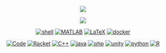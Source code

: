 <p align="center">
  <img src ="https://github-readme-stats.vercel.app/api/top-langs/?username=buraksahin&layout=compact&hide_border=true&theme=aura_dark&langs_count=12">
  <br>
</p>
<p align="center">
  <img src ="https://github-readme-stats.vercel.app/api?username=buraksahin&theme=aura_dark&show_icons=true">
  <br>
  </p>
<p align="center">
    <a href="https://github.com/buraksahin?tab=repositories&language=shell" target="_blank"><img alt="shell" src="https://img.shields.io/badge/-shell-5391FE?style=flat-square&logo=PowerShell&logoColor=white"></a>
    <a href="https://github.com/buraksahin?tab=repositories&language=matlab" target="_blank"><img alt="MATLAB" src="https://img.shields.io/badge/-MATLAB-0076A8?style=flat-square&logo=Mathworks&logoColor=white"></a>
    <a href="https://github.com/buraksahin?tab=repositories&language=TeX" target="_blank"><img alt="LaTeX" src="https://img.shields.io/badge/-LaTeX-008080?style=flat-square&logo=LaTeX&logoColor=white"></a>
        <a href="https://github.com/buraksahin?tab=repositories&language=docker" target="_blank"><img alt="docker" src="https://img.shields.io/badge/-docker-0066FF?style=flat-square&logo=docker&logoColor=white"></a>
</p>
<p align="center">
      <a href="https://github.com/buraksahin?tab=repositories" target="_blank"><img alt="Code" src="https://img.shields.io/badge/-code-000000?style=flat-square&logo=Plex&logoColor=white"></a>
      <a href="https://github.com/buraksahin?tab=repositories&language=Racket" target="_blank"><img alt="Racket" src="https://img.shields.io/badge/-Racket-0066FF?style=flat-square&logo=racket&logoColor=white"></a>
      <a href="https://github.com/buraksahin?tab=repositories&language=c%2B%2B" target="_blank"><img alt="C++" src="https://img.shields.io/badge/-C%2B%2B-00599C?style=flat-square&logo=C%2B%2B&logoColor=white"></a>
    <a href="https://github.com/buraksahin?tab=repositories&language=java" target="_blank"><img alt="java" src="https://img.shields.io/badge/-Java-550000?style=flat-square&logo=Java&logoColor=white"></a>
    <a href="https://github.com/buraksahin?tab=repositories&language=php" target="_blank"><img alt="php" src="https://img.shields.io/badge/-PHP-11ACA1?style=flat-square&logo=php&logoColor=white"></a>
  <a href="https://github.com/buraksahin?tab=repositories&language=unity" target="_blank"><img alt="unity" src="https://img.shields.io/badge/-Unity-050501?style=flat-square&logo=php&logoColor=white"></a>
      <a href="https://github.com/buraksahin?tab=repositories&language=python" target="_blank"><img alt="python" src="https://img.shields.io/badge/-Python-FF8800?style=flat-square&logo=Python&logoColor=white"></a>
    <a href="https://github.com/buraksahin?tab=repositories&language=r" target="_blank"><img alt="R" src="https://img.shields.io/badge/-R-276DC3?style=flat-square&logo=R&logoColor=white"></a>
</p>

